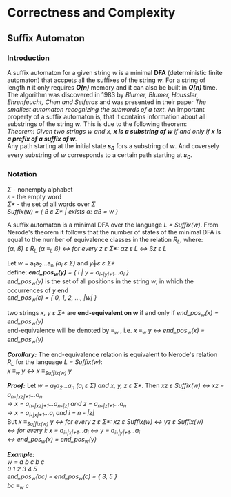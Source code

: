# Correctness and Complexity
## Suffix Automaton ##

### Introduction ###
A suffix automaton for a given string <i>w</i> is a minimal <b>DFA</b> (deterministic finite automaton) that accpets all the suffixes of the string <i>w</i>. For a string of length <b>n</b> it only requires <b><i>O(n)</i></b> memory and it can also be built in <b><i>O(n)</i></b> time. The algorithm was discovered in 1983 by <i>Blumer, Blumer, Haussler, Ehrenfeucht, Chen and Seiferas</i> and was presented in their paper <i>The smallest automaton recognizing the subwords of a text</i>. An important property of a suffix automaton is, that it contains information about all substrings of the string <i>w</i>. This is due to the following theorem:  
<i>Theorem: Given two strings w and x, <b>x is a substring of w</b> if and only if <b>x is a prefix of a suffix of w</b>.</i>  
Any path starting at the initial state <b><i>s<sub>0</sub></i></b> fors a substring of <i>w</i>. And coversely every substring of <i>w</i> corresponds to a certain path starting at <b><i>s<sub>0</sub></i></b>.
  

### Notation ###
<i>Σ</i> - nonempty alphabet  
<i>ε</i> - the empty word  
<i>Σ*</i> - the set of all words over <i>Σ</i>  
<i>Suffix(w) = { ß ε Σ* | exists α: αß = w }</i>  
  
A suffix automaton is a minimal DFA over the language <i>L = Suffix(w)</i>. From Nerode's theorem it follows that the number of states of the minimal DFA is equal to the number of equivalence classes in the relation <i>R<sub>L</sub></i>, where:  
<i>{α, ß} ε R<sub>L</sub> (α ≡<sub>L</sub> ß) ↔ for every z ε Σ*: αz ε L ↔ ßz ε L</i>  
  
Let <i>w</i> = a<sub>1</sub>a<sub>2</sub>...a<sub>n</sub> <i>(a<sub>i</sub> ε Σ)</i> and <i>y╪ε ε Σ*</i>  
define: <i><b>end_pos<sub>w</sub>(y)</b> = { i | y = a<sub>i-|y|+1</sub>...a<sub>i</sub> }</i>  
<i>end_pos<sub>w</sub>(y)</i> is the set of all positions in the string <i>w</i>, in which the occurrences of <i>y</i> end  
<i>end_pos<sub>w</sub>(ε) = { 0, 1, 2, ..., |w| }</i>

two strings <i>x, y ε Σ*</i> are <b>end-equivalent on w</b> if and only if <i>end_pos<sub>w</sub>(x) = end_pos<sub>w</sub>(y)</i>  
end-equivalence will be denoted by <i>≡<sub>w</sub></i> , i.e. <i>x ≡<sub>w</sub> y ↔ end_pos<sub>w</sub>(x) = end_pos<sub>w</sub>(y)</i>  

<b><i>Corollary:</i></b> The end-equivalence relation is equivalent to Nerode's relation <i>R<sub>L</sub></i> for the language <i>L = Suffix(w)</i>:  
<i>x ≡<sub>w</sub> y ↔ x ≡<sub>Suffix(w)</sub> y</i>  

<b><i>Proof:</i></b> Let <i>w = a<sub>1</sub>a<sub>2</sub>...a<sub>n</sub> (a<sub>i</sub> ε Σ) and x, y, z ε Σ*</i>. Then <i>xz ε Suffix(w) ↔ xz = a<sub>n-|xz|+1</sub>...a<sub>n</sub>  
→ x = a<sub>n-|xz|+1</sub>...a<sub>n-|z|</sub> and z = a<sub>n-|z|+1</sub>...a<sub>n</sub>  
→ x = a<sub>i-|x|+1</sub>...a<sub>i</sub> and i = n - |z|</i>  
But <i> x ≡<sub>Suffix(w)</sub> y ↔ for every z ε Σ*: xz ε Suffix(w) ↔ yz ε Suffix(w)  
↔ for every i: x = a<sub>i-|x|+1</sub>...a<sub>i</sub> ↔ y = a<sub>i-|y|+1</sub>...a<sub>i</sub>  
↔ end_pos<sub>w</sub>(x) = end_pos<sub>w</sub>(y)</i>

<b><i>Example:</b></i>  
		<i>w = a b c b c</i>  
		<i>   0 1 2 3 4 5</i>  
		<i>end_pos<sub>w</sub>(bc) = end_pos<sub>w</sub>(c) = { 3, 5 }</i>  
		<i>bc ≡<sub>w</sub> c</i>  
